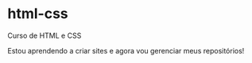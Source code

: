 # html-css
 Curso de HTML e CSS


Estou aprendendo a criar sites e agora vou gerenciar meus repositórios!
